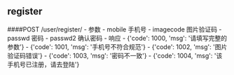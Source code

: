 ## register
####POST   /user/register/
    -  参数
        - mobile        手机号
        - imagecode     图片验证码
        - passwd        密码
        - passwd2       确认密码
     - 响应
        - {'code': 1000, 'msg': '请填写完整的参数'}
        - {'code': 1001, 'msg': '手机号不符合规范'}
        - {'code': 1002, 'msg': '图片验证码错误'}
        - {'code': 1003, 'msg': '密码不一致'}
        - {'code': 1004, 'msg': '该手机号已注册，请去登陆'}